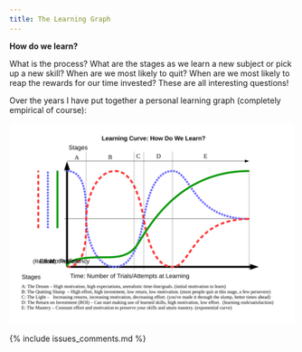 ```yaml
---
title: The Learning Graph
---
```


**How do we learn?**

What is the process? What are the stages as we learn a new subject or pick up a
new skill? When are we most likely to quit? When are we most likely to reap the
rewards for our time invested? These are all interesting questions!

Over the years I have put together a personal learning graph (completely
empirical of course): 

![the learning graph](/linked_files/2017-05-20-the-learning-graph_1.svg)

{% include issues_comments.md %}
